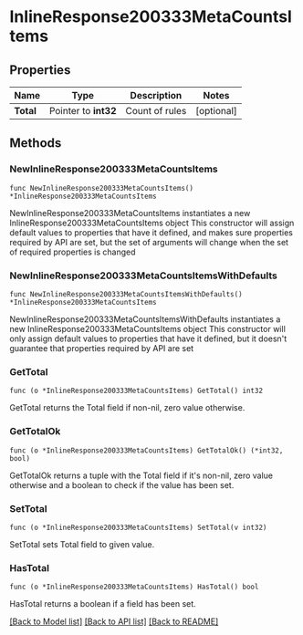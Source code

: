 # InlineResponse200333MetaCountsItems

## Properties

Name | Type | Description | Notes
------------ | ------------- | ------------- | -------------
**Total** | Pointer to **int32** | Count of rules | [optional] 

## Methods

### NewInlineResponse200333MetaCountsItems

`func NewInlineResponse200333MetaCountsItems() *InlineResponse200333MetaCountsItems`

NewInlineResponse200333MetaCountsItems instantiates a new InlineResponse200333MetaCountsItems object
This constructor will assign default values to properties that have it defined,
and makes sure properties required by API are set, but the set of arguments
will change when the set of required properties is changed

### NewInlineResponse200333MetaCountsItemsWithDefaults

`func NewInlineResponse200333MetaCountsItemsWithDefaults() *InlineResponse200333MetaCountsItems`

NewInlineResponse200333MetaCountsItemsWithDefaults instantiates a new InlineResponse200333MetaCountsItems object
This constructor will only assign default values to properties that have it defined,
but it doesn't guarantee that properties required by API are set

### GetTotal

`func (o *InlineResponse200333MetaCountsItems) GetTotal() int32`

GetTotal returns the Total field if non-nil, zero value otherwise.

### GetTotalOk

`func (o *InlineResponse200333MetaCountsItems) GetTotalOk() (*int32, bool)`

GetTotalOk returns a tuple with the Total field if it's non-nil, zero value otherwise
and a boolean to check if the value has been set.

### SetTotal

`func (o *InlineResponse200333MetaCountsItems) SetTotal(v int32)`

SetTotal sets Total field to given value.

### HasTotal

`func (o *InlineResponse200333MetaCountsItems) HasTotal() bool`

HasTotal returns a boolean if a field has been set.


[[Back to Model list]](../README.md#documentation-for-models) [[Back to API list]](../README.md#documentation-for-api-endpoints) [[Back to README]](../README.md)


